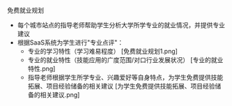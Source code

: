 免费就业规划
- 每个城市站点的指导老师帮助学生分析大学所学专业的就业情况，并提供专业建议
- 根据SaaS系统为学生进行"专业点评"：
  - 专业的学习特性（学习难易程度）
[免费就业规划1.png]
  - 专业的就业特性（技能应用的广度范围/对口行业发展状况）
[专业的就业特性.png]
  - 指导老师根据学生所学专业、兴趣爱好等自身特点，为学生免费提供技能拓展、项目经验储备的相关建议
[为学生免费提供技能拓展、项目经验储备的相关建议.png]